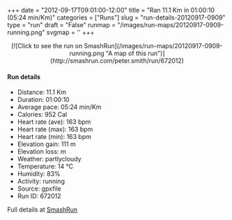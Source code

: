 +++
date = "2012-09-17T09:01:00-12:00"
title = "Ran 11.1 Km in 01:00:10 (05:24 min/Km)"
categories = ["Runs"]
slug = "run-details-20120917-0909"
type = "run"
draft = "False"
runmap = "/images/run-maps/20120917-0909-running.png"
svgmap = '<polyline points="0 55, 1 60, 9 52, 15 48, 19 47, 20 48, 23 49, 26 47, 27 45, 30 45, 33 44, 40 45, 42 45, 44 45, 46 46, 55 54, 61 56, 63 56, 65 56, 70 55, 79 53, 83 51, 92 53, 96 52, 100 48, 98 44, 97 40, 97 44, 100 48, 97 51, 92 53, 89 52, 83 51, 80 52, 78 53, 67 56, 61 56, 54 54, 44 46, 42 45, 31 44, 27 45, 26 47, 23 49, 19 47, 14 48, 5 56">'
+++



<!--more-->

<center>
[![Click to see the run on SmashRun](/images/run-maps/20120917-0909-running.png "A map of this run")](http://smashrun.com/peter.smith/run/672012)
</center>

#### Run details

* Distance: 11.1 Km
* Duration: 01:00:10
* Average pace: 05:24 min/Km
* Calories: 952 Cal
* Heart rate (ave): 163 bpm
* Heart rate (max): 163 bpm
* Heart rate (min): 163 bpm
* Elevation gain: 111 m
* Elevation loss:  m
* Weather: partlycloudy
* Temperature: 14 &deg;C
* Humidity: 83%
* Activity: running
* Source: gpxfile
* Run ID: 672012

Full details at [SmashRun](http://smashrun.com/peter.smith/run/672012)